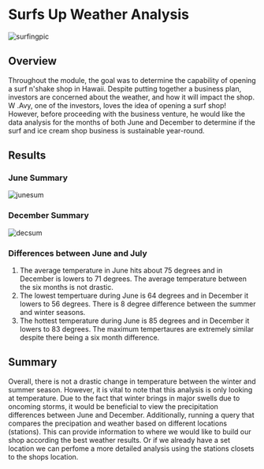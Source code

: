 # Surfs Up Weather Analysis

![surfingpic](https://github.com/cmmoreno9/surfs_up/blob/17338bb000c680e9ce698bcf669368121dbca476/screenshots/Screen%20Shot%202022-05-13%20at%209.43.34%20AM.png)

## Overview
Throughout the module, the goal was to determine the capability of opening a surf n'shake shop in Hawaii. Despite putting together a business plan, investors are concerned about the weather, and how it will impact the shop. W .Avy, one of the investors, loves the idea of opening a surf shop! However, before proceeding with the business venture, he would like the data analysis for the months of both June and December to determine if the surf and ice cream shop business is sustainable year-round. 

## Results 

### June Summary 

![junesum](https://github.com/cmmoreno9/surfs_up/blob/17338bb000c680e9ce698bcf669368121dbca476/screenshots/Screen%20Shot%202022-05-13%20at%209.40.13%20AM.png)

### December Summary 

![decsum](https://github.com/cmmoreno9/surfs_up/blob/17338bb000c680e9ce698bcf669368121dbca476/screenshots/Screen%20Shot%202022-05-13%20at%209.40.25%20AM.png)

### Differences between June and July 

1) The average temperature in June hits about 75 degrees and in December is lowers to 71 degrees. The average temperature between the six months is not drastic. 
2) The lowest tempertuare during June is 64 degrees and in December it lowers to 56 degrees. There is 8 degree difference between the summer and winter seasons. 
3) The hottest temperature during June is 85 degrees and in December it lowers to 83 degrees. The maximum tempertaures are extremely similar despite there being a six month difference. 

## Summary 

Overall, there is not a drastic change in temperature between the winter and summer season. However, it is vital to note that this analysis is only looking at temperature. Due to the fact that winter brings in major swells due to oncoming storms, it would be beneficial to view the precipitation differences between June and December. Additionally, running a query that compares the precipation and weather based on different locations (stations). This can provide information to where we would like to build our shop according the best weather results. Or if we already have a set location we can perfome a more detailed analysis using the stations closets to the shops location. 
